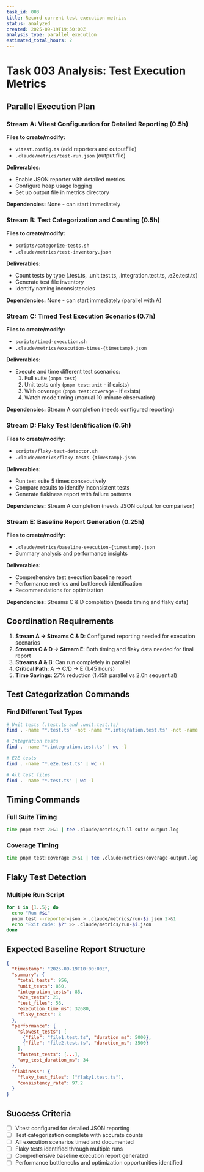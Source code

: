 ```yaml
---
task_id: 003
title: Record current test execution metrics
status: analyzed
created: 2025-09-19T19:50:00Z
analysis_type: parallel_execution
estimated_total_hours: 2
---
```


# Task 003 Analysis: Test Execution Metrics

## Parallel Execution Plan

### Stream A: Vitest Configuration for Detailed Reporting (0.5h)

**Files to create/modify:**

- `vitest.config.ts` (add reporters and outputFile)
- `.claude/metrics/test-run.json` (output file)

**Deliverables:**

- Enable JSON reporter with detailed metrics
- Configure heap usage logging
- Set up output file in metrics directory

**Dependencies:** None - can start immediately

### Stream B: Test Categorization and Counting (0.5h)

**Files to create/modify:**

- `scripts/categorize-tests.sh`
- `.claude/metrics/test-inventory.json`

**Deliverables:**

- Count tests by type (.test.ts, .unit.test.ts, .integration.test.ts,
  .e2e.test.ts)
- Generate test file inventory
- Identify naming inconsistencies

**Dependencies:** None - can start immediately (parallel with A)

### Stream C: Timed Test Execution Scenarios (0.7h)

**Files to create/modify:**

- `scripts/timed-execution.sh`
- `.claude/metrics/execution-times-{timestamp}.json`

**Deliverables:**

- Execute and time different test scenarios:
  1. Full suite (`pnpm test`)
  2. Unit tests only (`pnpm test:unit` - if exists)
  3. With coverage (`pnpm test:coverage` - if exists)
  4. Watch mode timing (manual 10-minute observation)

**Dependencies:** Stream A completion (needs configured reporting)

### Stream D: Flaky Test Identification (0.5h)

**Files to create/modify:**

- `scripts/flaky-test-detector.sh`
- `.claude/metrics/flaky-tests-{timestamp}.json`

**Deliverables:**

- Run test suite 5 times consecutively
- Compare results to identify inconsistent tests
- Generate flakiness report with failure patterns

**Dependencies:** Stream A completion (needs JSON output for comparison)

### Stream E: Baseline Report Generation (0.25h)

**Files to create/modify:**

- `.claude/metrics/baseline-execution-{timestamp}.json`
- Summary analysis and performance insights

**Deliverables:**

- Comprehensive test execution baseline report
- Performance metrics and bottleneck identification
- Recommendations for optimization

**Dependencies:** Streams C & D completion (needs timing and flaky data)

## Coordination Requirements

1. **Stream A → Streams C & D**: Configured reporting needed for execution
   scenarios
2. **Streams C & D → Stream E**: Both timing and flaky data needed for final
   report
3. **Streams A & B**: Can run completely in parallel
4. **Critical Path**: A → C/D → E (1.45 hours)
5. **Time Savings**: 27% reduction (1.45h parallel vs 2.0h sequential)

## Test Categorization Commands

### Find Different Test Types

```bash
# Unit tests (.test.ts and .unit.test.ts)
find . -name "*.test.ts" -not -name "*.integration.test.ts" -not -name "*.e2e.test.ts" | wc -l

# Integration tests
find . -name "*.integration.test.ts" | wc -l

# E2E tests
find . -name "*.e2e.test.ts" | wc -l

# All test files
find . -name "*.test.ts" | wc -l
```

## Timing Commands

### Full Suite Timing

```bash
time pnpm test 2>&1 | tee .claude/metrics/full-suite-output.log
```

### Coverage Timing

```bash
time pnpm test:coverage 2>&1 | tee .claude/metrics/coverage-output.log
```

## Flaky Test Detection

### Multiple Run Script

```bash
for i in {1..5}; do
  echo "Run #$i"
  pnpm test --reporter=json > .claude/metrics/run-$i.json 2>&1
  echo "Exit code: $?" >> .claude/metrics/run-$i.json
done
```

## Expected Baseline Report Structure

```json
{
  "timestamp": "2025-09-19T10:00:00Z",
  "summary": {
    "total_tests": 956,
    "unit_tests": 850,
    "integration_tests": 85,
    "e2e_tests": 21,
    "test_files": 56,
    "execution_time_ms": 32680,
    "flaky_tests": 3
  },
  "performance": {
    "slowest_tests": [
      {"file": "file1.test.ts", "duration_ms": 5000},
      {"file": "file2.test.ts", "duration_ms": 3500}
    ],
    "fastest_tests": [...],
    "avg_test_duration_ms": 34
  },
  "flakiness": {
    "flaky_test_files": ["flaky1.test.ts"],
    "consistency_rate": 97.2
  }
}
```

## Success Criteria

- [ ] Vitest configured for detailed JSON reporting
- [ ] Test categorization complete with accurate counts
- [ ] All execution scenarios timed and documented
- [ ] Flaky tests identified through multiple runs
- [ ] Comprehensive baseline execution report generated
- [ ] Performance bottlenecks and optimization opportunities identified
